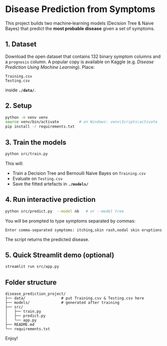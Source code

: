
# Disease Prediction from Symptoms

This project builds two machine‑learning models (Decision Tree & Naive Bayes) that predict the **most probable disease** given a set of symptoms.

## 1. Dataset

Download the open dataset that contains 132 binary symptom columns and a `prognosis` column. A popular copy is available on Kaggle (e.g. *Disease Prediction Using Machine Learning*). Place:

```
Training.csv
Testing.csv
```

inside **`./data/`**.

## 2. Setup

```bash
python -m venv venv
source venv/bin/activate         # on Windows: venv\Scripts\activate
pip install -r requirements.txt
```

## 3. Train the models

```bash
python src/train.py
```

This will:
* Train a Decision Tree and Bernoulli Naive Bayes on `Training.csv`
* Evaluate on `Testing.csv`
* Save the fitted artefacts in **`./models/`**

## 4. Run interactive prediction

```bash
python src/predict.py  --model nb   # or --model tree
```

You will be prompted to type symptoms separated by commas:

```
Enter comma‑separated symptoms: itching,skin rash,nodal skin eruptions
```

The script returns the predicted disease.

## 5. Quick Streamlit demo (optional)

```bash
streamlit run src/app.py
```

## Folder structure

```
disease_prediction_project/
├── data/                # put Training.csv & Testing.csv here
├── models/              # generated after training
├── src/
│   ├── train.py
│   ├── predict.py
│   └── app.py
├── README.md
└── requirements.txt
```

Enjoy!

